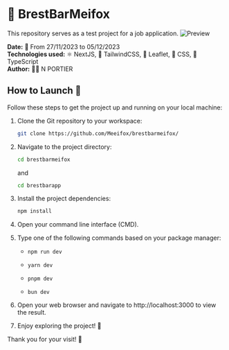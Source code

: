 # 🍻 BrestBarMeifox

This repository serves as a test project for a job application.
![Preview](https://image.noelshack.com/fichiers/2023/49/2/1701777807-brestbarapp.jpg)

**Date:** 📅 From 27/11/2023 to 05/12/2023  
**Technologies used:** ⚛️ NextJS, 🎨 TailwindCSS, 🍃 Leaflet, 🎨 CSS, 🧰 TypeScript  
**Author:** 👩‍💻 N PORTIER

## How to Launch 🚀

Follow these steps to get the project up and running on your local machine:

1. Clone the Git repository to your workspace:

    ```bash
    git clone https://github.com/Meeifox/brestbarmeifox/
    ```

2. Navigate to the project directory:

    ```bash
    cd brestbarmeifox
    ```
    and

     ```bash
    cd brestbarapp
    ```

3. Install the project dependencies:

    ```bash
    npm install
    ```

4. Open your command line interface (CMD).

5. Type one of the following commands based on your package manager:

    - `npm run dev`
    
    - `yarn dev`
    
    - `pnpm dev`
   
    - `bun dev`

6. Open your web browser and navigate to http://localhost:3000 to view the result.

7. Enjoy exploring the project! 🌟

Thank you for your visit! 🙌
